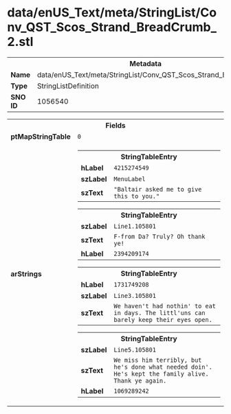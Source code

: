 <h1>data/enUS_Text/meta/StringList/Conv_QST_Scos_Strand_BreadCrumb_2.stl</h1><table><tr><th colspan="100%">Metadata</th></tr><tr><td><b>Name</b></td><td>data/enUS_Text/meta/StringList/Conv_QST_Scos_Strand_BreadCrumb_2.stl</td></tr><tr><td><b>Type</b></td><td>StringListDefinition</td></tr><tr><td><b>SNO ID</b></td><td>1056540</td></tr></table>

<table><tr><th colspan="100%">Fields</th></tr><tr><td><b>ptMapStringTable</b></td><td><code>0</code></td></tr><tr><td><b>arStrings</b></td><td><table><tr><th colspan="100%">StringTableEntry</th></tr><tr><td><b>hLabel</b></td><td><code>4215274549</code></td></tr><tr><td><b>szLabel</b></td><td><code>MenuLabel</code></td></tr><tr><td><b>szText</b></td><td><code>"Baltair asked me to give this to you."</code></td></tr></table>


<table><tr><th colspan="100%">StringTableEntry</th></tr><tr><td><b>szLabel</b></td><td><code>Line1.105801</code></td></tr><tr><td><b>szText</b></td><td><code>F-from Da? Truly? Oh thank ye!</code></td></tr><tr><td><b>hLabel</b></td><td><code>2394209174</code></td></tr></table>


<table><tr><th colspan="100%">StringTableEntry</th></tr><tr><td><b>hLabel</b></td><td><code>1731749208</code></td></tr><tr><td><b>szLabel</b></td><td><code>Line3.105801</code></td></tr><tr><td><b>szText</b></td><td><code>We haven't had nothin' to eat in days. The littl'uns can barely keep their eyes open.</code></td></tr></table>


<table><tr><th colspan="100%">StringTableEntry</th></tr><tr><td><b>szLabel</b></td><td><code>Line5.105801</code></td></tr><tr><td><b>szText</b></td><td><code>We miss him terribly, but he's done what needed doin'. He's kept the family alive. Thank ye again.</code></td></tr><tr><td><b>hLabel</b></td><td><code>1069289242</code></td></tr></table>


</td></tr></table>

